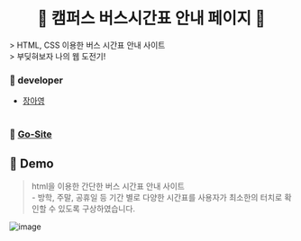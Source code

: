 <h1 align="center">🚌 캠퍼스 버스시간표 안내 페이지 🚌</h1>
> HTML, CSS 이용한 버스 시간표 안내 사이트<br /> 
> 부딪혀보자 나의 웹 도전기!


### 🎅 developer

 - [장아영](https://github.com/Jang-Ahyoung)<br />  <br /> 


### 💙 [Go-Site](https://busan-university-bus.netlify.app/)

## 🌟  Demo 
> html을 이용한 간단한 버스 시간표 안내 사이트  <br /> - 방학, 주말, 공휴일 등 기간 별로 다양한 시간표를 사용자가 최소한의 터치로 확인할 수 있도록 구상하였습니다.

![image](https://user-images.githubusercontent.com/71692593/116683163-2ef23a00-a9ea-11eb-9da5-3332dd88a01d.png)
